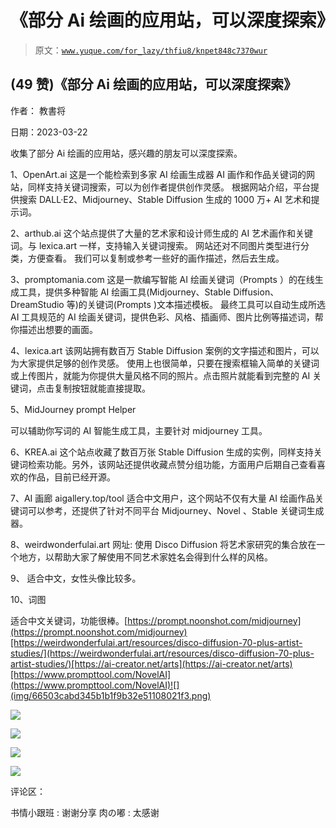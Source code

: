 # 《部分 Ai 绘画的应用站，可以深度探索》

> 原文：[`www.yuque.com/for_lazy/thfiu8/knpet848c7370wur`](https://www.yuque.com/for_lazy/thfiu8/knpet848c7370wur)



## (49 赞)《部分 Ai 绘画的应用站，可以深度探索》 

作者： 教書将 

日期：2023-03-22 

收集了部分 Ai 绘画的应用站，感兴趣的朋友可以深度探索。 

1、OpenArt.ai 这是一个能检索到多家 AI 绘画生成器 AI 画作和作品关键词的网站，同样支持关键词搜索，可以为创作者提供创作灵感。 根据网站介绍，平台提供搜索 DALL·E2、Midjourney、Stable Diffusion 生成的 1000 万+ AI 艺术和提示词。 

2、arthub.ai 这个站点提供了大量的艺术家和设计师生成的 AI 艺术画作和关键词。与 lexica.art 一样，支持输入关键词搜索。 网站还对不同图片类型进行分类，方便查看。 我们可以复制或参考一些好的画作描述，然后去生成。 

3、promptomania.com 这是一款编写智能 AI 绘画关键词（Prompts ）的在线生成工具，提供多种智能 AI 绘画工具(Midjourney、Stable Diffusion、DreamStudio 等)的关键词(Prompts )文本描述模板。 最终工具可以自动生成所选 AI 工具规范的 AI 绘画关键词，提供色彩、风格、插画师、图片比例等描述词，帮你描述出想要的画面。 

4、lexica.art 该网站拥有数百万 Stable Diffusion 案例的文字描述和图片，可以为大家提供足够的创作灵感。 使用上也很简单，只要在搜索框输入简单的关键词或上传图片，就能为你提供大量风格不同的照片。点击照片就能看到完整的 AI 关键词，点击复制按钮就能直接提取。 

5、MidJourney prompt Helper 

可以辅助你写词的 AI 智能生成工具，主要针对 midjourney 工具。 

6、KREA.ai 这个站点收藏了数百万张 Stable Diffusion 生成的实例，同样支持关键词检索功能。另外，该网站还提供收藏点赞分组功能，方面用户后期自己查看喜欢的作品，目前已经开源。 

7、AI 画廊 aigallery.top/tool 适合中文用户，这个网站不仅有大量 AI 绘画作品关键词可以参考，还提供了针对不同平台 Midjourney、Novel 、Stable 关键词生成器。 

8、weirdwonderfulai.art 网址: 使用 Disco Diffusion 将艺术家研究的集合放在一个地方，以帮助大家了解使用不同艺术家姓名会得到什么样的风格。 

9、 适合中文，女性头像比较多。 

10、词图 

适合中文关键词，功能很棒。[https://prompt.noonshot.com/midjourney](https://prompt.noonshot.com/midjourney)[https://weirdwonderfulai.art/resources/disco-diffusion-70-plus-artist-studies/](https://weirdwonderfulai.art/resources/disco-diffusion-70-plus-artist-studies/)[https://ai-creator.net/arts](https://ai-creator.net/arts)[https://www.prompttool.com/NovelAI](https://www.prompttool.com/NovelAI)![](img/66503cabd345b1b1f9b32e51108021f3.png) 

![](img/bd02b823c299834b4c9a3c4ba015d183.png) 

![](img/fb9c003a1aa4cf3e3c2ab95c71fc476a.png) 

![](img/f1e12ecc149273c6324ade7490f89455.png) 

![](img/80580d282cae8dbced6167fc106d35a3.png) 

评论区： 

书情小跟班 : 谢谢分享 肉の嘟 : 太感谢